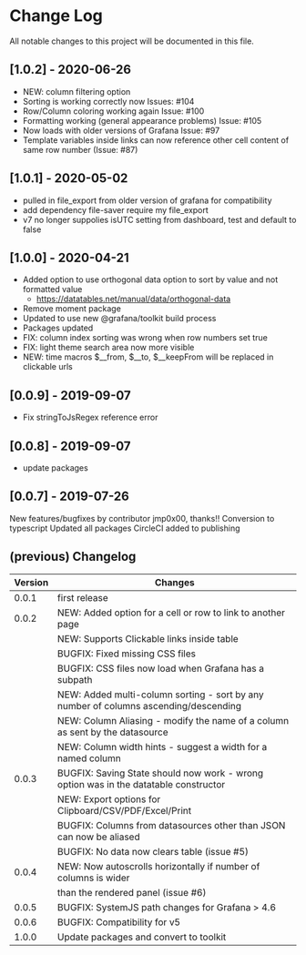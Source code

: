 # Change Log

All notable changes to this project will be documented in this file.

## [1.0.2] - 2020-06-26

- NEW: column filtering option
- Sorting is working correctly now Issues: #104
- Row/Column coloring working again Issue: #100
- Formatting working (general appearance problems) Issue: #105
- Now loads with older versions of Grafana Issue: #97
- Template variables inside links can now reference other cell content of same row number (Issue: #87)

## [1.0.1] - 2020-05-02

- pulled in file_export from older version of grafana for compatibility
- add dependency file-saver require my file_export
- v7 no longer suppolies isUTC setting from dashboard, test and default to false

## [1.0.0] - 2020-04-21

- Added option to use orthogonal data option to sort by value and not formatted value
  - <https://datatables.net/manual/data/orthogonal-data>
- Remove moment package
- Updated to use new @grafana/toolkit build process
- Packages updated
- FIX: column index sorting was wrong when row numbers set true
- FIX: light theme search area now more visible
- NEW: time macros $__from, $__to, $__keepFrom will be replaced in clickable urls

## [0.0.9] - 2019-09-07

- Fix stringToJsRegex reference error

## [0.0.8] - 2019-09-07

- update packages

## [0.0.7] - 2019-07-26

New features/bugfixes by contributor jmp0x00, thanks!!
Conversion to typescript
Updated all packages
CircleCI added to publishing

## (previous) Changelog

|Version|Changes|
|-------|-----------|
|0.0.1  | first release |
|0.0.2  | NEW: Added option for a cell or row to link to another page|
|       | NEW: Supports Clickable links inside table |
|       | BUGFIX: Fixed missing CSS files |
|       | BUGFIX: CSS files now load when Grafana has a subpath|
|       | NEW: Added multi-column sorting - sort by any number of columns ascending/descending|
|       | NEW: Column Aliasing - modify the name of a column as sent by the datasource|
|       | NEW: Column width hints - suggest a width for a named column|
|0.0.3  | BUGFIX: Saving State should now work - wrong option was in the datatable constructor|
|       | NEW: Export options for Clipboard/CSV/PDF/Excel/Print|
|       | BUGFIX: Columns from datasources other than JSON can now be aliased|
|       | BUGFIX: No data now clears table (issue #5)|
|0.0.4  | NEW: Now autoscrolls horizontally if number of columns is wider|
|       | than the rendered panel (issue #6)|
|0.0.5  | BUGFIX: SystemJS path changes for Grafana > 4.6|
|0.0.6  | BUGFIX: Compatibility for v5|
|1.0.0  | Update packages and convert to toolkit|
